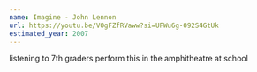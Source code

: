 ```yaml
---
name: Imagine - John Lennon
url: https://youtu.be/VOgFZfRVaww?si=UFWu6g-092S4GtUk
estimated_year: 2007
---
```


listening to 7th graders perform this in the amphitheatre at school
